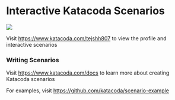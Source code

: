 # Interactive Katacoda Scenarios

[![](http://shields.katacoda.com/katacoda/tejshh807/count.svg)](https://www.katacoda.com/tejshh807 "Get your profile on Katacoda.com")

Visit https://www.katacoda.com/tejshh807 to view the profile and interactive scenarios

### Writing Scenarios
Visit https://www.katacoda.com/docs to learn more about creating Katacoda scenarios

For examples, visit https://github.com/katacoda/scenario-example
